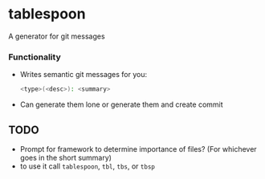 # tablespoon
A generator for git messages


### Functionality
- Writes semantic git messages for you:
  ```bash
  <type>(<desc>): <summary>
  ```
- Can generate them lone or generate them and create commit

## TODO
- Prompt for framework to determine importance of files? (For whichever goes in the short summary)
- to use it call `tablespoon`, `tbl`, `tbs`, or `tbsp`
